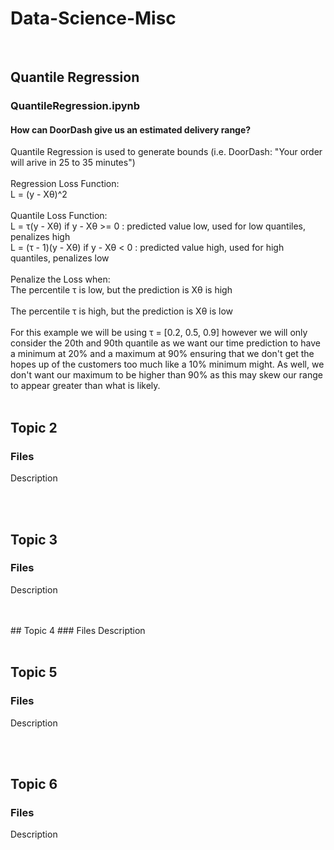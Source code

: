 # Data-Science-Misc

<br />

## Quantile Regression
### QuantileRegression.ipynb
#### How can DoorDash give us an estimated delivery range?
Quantile Regression is used to generate bounds (i.e. DoorDash: "Your order will arive in 25 to 35 minutes")
<br />
<br />
Regression Loss Function: <br />
L = (y - Xθ)^2
<br />
<br />
Quantile Loss Function: <br />
L = τ(y - Xθ) if y - Xθ >= 0 : predicted value low, used for low quantiles, penalizes high
<br />
L = (τ - 1)(y - Xθ)  if y - Xθ < 0  : predicted value high, used for high quantiles, penalizes low
<br />
<br />
Penalize the Loss when: 
<br />
The percentile τ is low, but the prediction is Xθ is high 
<br />    
The percentile τ is high, but the prediction is Xθ is low
<br />
<br />
For this example we will be using τ = [0.2, 0.5, 0.9] however we will only consider the 20th and 90th quantile as we want our time prediction to have a minimum at 20% and a maximum at 90% ensuring that we don't get the hopes up of the customers too much like a 10% minimum might. As well, we don't want our maximum to be higher than 90% as this may skew our range to appear greater than what is likely.
<br />
<br />

## Topic 2
### Files
Description

<br />
<br />

## Topic 3
### Files
Description

<br />
<br />
## Topic 4
### Files
Description

<br />
<br />

## Topic 5
### Files
Description

<br />
<br />

## Topic 6
### Files
Description

